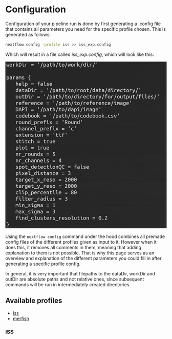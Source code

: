 # Configuration

Configuration of your pipeline run is done by first generating a .config file that contains all parameters you need for the specific profile chosen. This is generated as follows:

 ```bash
nextflow config -profile iss >> iss_exp.config
  ```
Which will result in a file called *iss_exp.config*, which will look like this:

![iss_config_example](assets/img/example_iss_config.png)

Using the ```` nextflow config ```` command under the hood combines all premade config files of the different profiles given as input to it. However when it does this, it removes all comments in them, meaning that adding explanation to them is not possible. That is why this page serves as an overview and explanation of the different parameters you could fill in after generating a specific profile config.

In general, it is very important that filepaths to the dataDir, workDir and outDir are absolute paths and not relative ones, since subsequent commands will be run in intermediately created directories.

## Available profiles

* [iss](#iss)
* [merfish](#merfish)


### ISS


